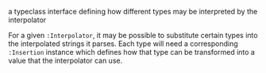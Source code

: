 a typeclass interface defining how different types may be interpreted by the interpolator

For a given `:Interpolator`, it may be possible to substitute certain types into the interpolated strings it
parses. Each type will need a corresponding `:Insertion` instance which defines how that type can be transformed
into a value that the interpolator can use.